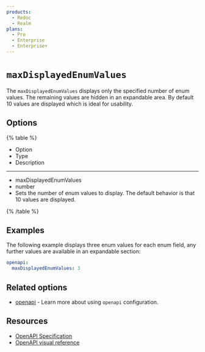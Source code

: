 ```yaml
---
products:
  - Redoc
  - Realm
plans:
  - Pro
  - Enterprise
  - Enterprise+
---
```

# `maxDisplayedEnumValues`

The `maxDisplayedEnumValues` displays only the specified number of enum values. The remaining values are hidden in an expandable area. By default 10 values are displayed which is ideal for usability.

## Options

{% table %}

* Option
* Type
* Description

---

* maxDisplayedEnumValues
* number
* Sets the number of enum values to display. The default behavior is that 10 values are displayed.

{% /table %}

## Examples

The following example displays three enum values for each enum field, any further values are available in an expandable section:

```yaml {% title="redocly.yaml" %}
openapi:
  maxDisplayedEnumValues: 3
```

## Related options

- [openapi](./index.md) - Learn more about using `openapi` configuration.

## Resources

- [OpenAPI Specification](https://spec.openapis.org/oas/latest.html)
- [OpenAPI visual reference](https://redocly.com/docs/openapi-visual-reference/)

